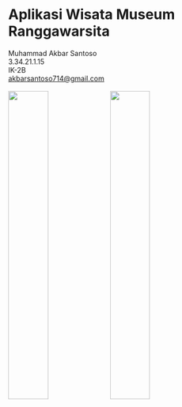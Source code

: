 # Aplikasi Wisata Museum Ranggawarsita
Muhammad Akbar Santoso <br>
3.34.21.1.15 <br>
IK-2B <br>
akbarsantoso714@gmail.com <br> <br>
<img src="https://user-images.githubusercontent.com/100390007/211569423-45ef8be7-d5ef-476f-9ff5-2c4ed5ee4268.png" width=40% height=40%>
<img src="https://user-images.githubusercontent.com/100390007/211570039-5240dd3a-c222-4d72-af18-073ca02d5245.png" width=40% height=40%>

